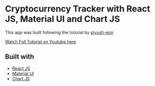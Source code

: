 # Cryptocurrency Tracker with React JS, Material UI and Chart JS

This app was built following the tutorial by [piyush-eon](https://github.com/piyush-eon)

[Watch Full Tutorial on Youtube here](https://youtu.be/QA6oTpMZp84)

## Built with

- [React JS](https://reactjs.org/)
- [Material UI](https://mui.com/)
- [Chart JS](https://reactchartjs.github.io/react-chartjs-2/#/)
